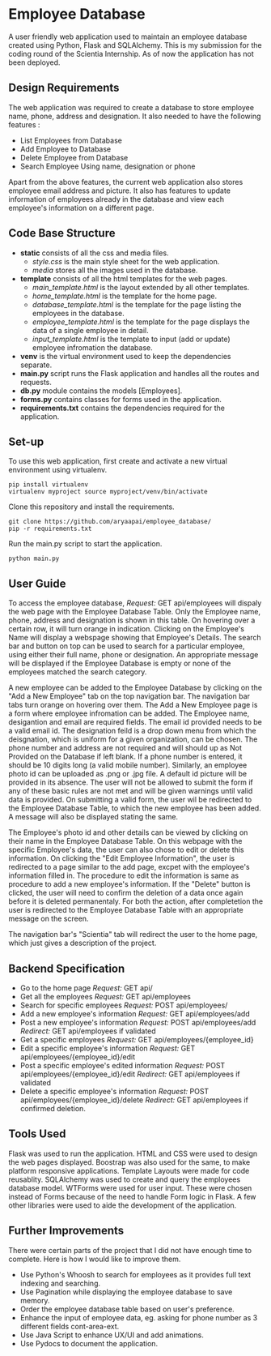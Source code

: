 # Employee Database
A user friendly web application used to maintain an employee database created using Python, Flask and SQLAlchemy. This is my submission for the coding round of the Scientia Internship. As of now the application has not been deployed.
## Design Requirements ##
The web application was required to create a database to store employee name, phone, address and designation. It also needed to have the following features : 
+ List Employees from Database
+ Add Employee to Database
+ Delete Employee from Database
+ Search Employee Using name, designation or phone

Apart from the above features, the current web application also stores employee email address and picture. It also has features to update information of employees already in the database and view each employee's information on a different page. 
## Code Base Structure ##
+ **static** consists of all the css and media files.
  - *style.css* is the main style sheet for the web application.
  - *media* stores all the images used in the database.
+ **template** consists of all the html templates for the web pages.
  - *main_template.html* is the layout extended by all other templates.
  - *home_template.html* is the template for the home page.
  - *database_template.html* is the template for the page listing the employees in the database.
  - *employee_template.html* is the template for the page displays the data of a single employee in detail.
  - *input_template.html* is the template to input (add or update) employee infromation the database.
+ **venv** is the virtual environment used to keep the dependencies separate.
+ **main.py** script runs the Flask application and handles all the routes and requests.
+ **db.py** module contains the models [Employees].
+ **forms.py** contains classes for forms used in the application.
+ **requirements.txt** contains the dependencies required for the application. 

## Set-up ##
To use this web application, first create and activate a new virtual environment using virtualenv.
```
pip install virtualenv
virtualenv myproject source myproject/venv/bin/activate
```
Clone this repository and install the requirements.
```
git clone https://github.com/aryaapai/employee_database/
pip -r requirements.txt
```
Run the main.py script to start the application. 
```
python main.py
```
## User Guide ##
To access the employee database, *Request:* GET api/employees will dispaly the web page with the Employee Database Table. Only the Employee name, phone, address and designation is shown in this table. On hovering over a certain row, it will turn orange in indication. Clicking on the Employee's Name will display a webspage showing that Employee's Details. The search bar and button on top can be used to search for a particular employee, using either their full name, phone or designation. An appropriate message will be displayed if the Employee Database is empty or none of the employees matched the search category. 

A new employee can be added to the Employee Database by clicking on the "Add a New Employee" tab on the top navigation bar. The navigation bar tabs turn orange on hovering over them. The Add a New Employee page is a form where employee infromation can be added. The Employee name, desigantion and email are required fields. The email id provided needs to be a valid email id. The designation feild is a drop down menu from which the deisgnation, which is uniform for a given organization, can be chosen. The phone number and address are not required and will should up as Not Provided on the Database if left blank. If a phone number is entered, it should be 10 digits long (a valid mobile number). Similarly, an employee photo id can be uploaded as .png or .jpg file. A default id picture will be provided in its absence. The user will not be allowed to submit the form if any of these basic rules are not met and will be given warnings until valid data is provided. On submitting a valid form, the user wil be redirected to the Employee Database Table, to which the new employee has been added. A message will also be displayed stating the same.

The Employee's photo id and other details can be viewed by clicking on their name in the Employee Database Table. On this webpage with the specific Employee's data, the user can also chose to edit or delete this information. On clicking the "Edit Employee Information", the user is redirected to a page similar to the add page, excpet with the employee's information filled in. The procedure to edit the information is same as procedure to add a new employee's information. If the "Delete" button is clicked, the user will need to confirm the deletion of a data once again before it is deleted permanentaly. For both the action, after completetion the user is redirected to the Employee Database Table with an appropriate message on the screen.

The navigation bar's "Scientia" tab will redirect the user to the home page, which just gives a description of the project.

## Backend Specification ##
+ Go to the home page *Request:* GET api/
+ Get all the employees *Request:* GET api/employees 
+ Search for specific employees *Request:* POST api/employees/
+ Add a new employee's information *Request:* GET api/employees/add 
+ Post a new employee's information *Request:* POST api/employees/add *Redirect:* GET api/employees if validated
+ Get a specific employees *Request:* GET api/employees/{employee_id}
+ Edit a specific employee's information *Request:* GET api/employees/{employee_id}/edit
+ Post a specific employee's edited information *Request:* POST api/employees/{employee_id}/edit *Redirect:* GET api/employees if validated
+ Delete a specific employee's information *Request:* POST api/employees/{employee_id}/delete *Redirect:* GET api/employees if confirmed deletion. 

## Tools Used ##
Flask was used to run the application. HTML and CSS were used to design the web pages displayed. Boostrap was also used for the same, to make platform responsive applications. Template Layouts were made for code reusablity. SQLAlchemy was used to create and query the employees database model. WTForms were used for user input. These were chosen instead of Forms because of the need to handle Form logic in Flask. A few other libraries were used to aide the development of the application. 
## Further Improvements ##
There were certain parts of the project that I did not have enough time to complete. Here is how I would like to improve them.
+ Use Python's Whoosh to search for employees as it provides full text indexing and searching. 
+ Use Pagination while displaying the employee database to save memory.
+ Order the employee database table based on user's preference. 
+ Enhance the input of employee data, eg. asking for phone number as 3 different fields cont-area-ext.
+ Use Java Script to enhance UX/UI and add animations.
+ Use Pydocs to document the application. 
